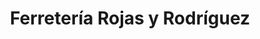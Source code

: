 ---
title: "Ferretería Rojas y Rodríguez"
url: /quesada/ferreteria-rojas-y-rodriguez/
shop: Eisenwaren
---